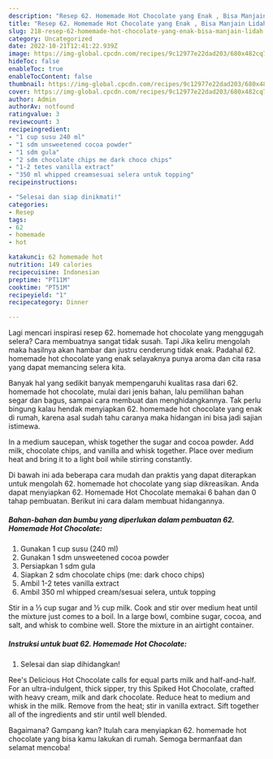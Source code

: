 ```yaml
---
description: "Resep 62. Homemade Hot Chocolate yang Enak , Bisa Manjain Lidah"
title: "Resep 62. Homemade Hot Chocolate yang Enak , Bisa Manjain Lidah"
slug: 218-resep-62-homemade-hot-chocolate-yang-enak-bisa-manjain-lidah
category: Uncategorized
date: 2022-10-21T12:41:22.939Z
image: https://img-global.cpcdn.com/recipes/9c12977e22dad203/680x482cq70/62-homemade-hot-chocolate-foto-resep-utama.jpg
hideToc: false
enableToc: true
enableTocContent: false
thumbnail: https://img-global.cpcdn.com/recipes/9c12977e22dad203/680x482cq70/62-homemade-hot-chocolate-foto-resep-utama.jpg
cover: https://img-global.cpcdn.com/recipes/9c12977e22dad203/680x482cq70/62-homemade-hot-chocolate-foto-resep-utama.jpg
author: Admin
authorAv: notfound
ratingvalue: 3
reviewcount: 3
recipeingredient:
- "1 cup susu 240 ml"
- "1 sdm unsweetened cocoa powder"
- "1 sdm gula"
- "2 sdm chocolate chips me dark choco chips"
- "1-2 tetes vanilla extract"
- "350 ml whipped creamsesuai selera untuk topping"
recipeinstructions:

- "Selesai dan siap dinikmati!"
categories:
- Resep
tags:
- 62
- homemade
- hot

katakunci: 62 homemade hot 
nutrition: 149 calories
recipecuisine: Indonesian
preptime: "PT11M"
cooktime: "PT51M"
recipeyield: "1"
recipecategory: Dinner

---
```



Lagi mencari inspirasi resep 62. homemade hot chocolate yang menggugah selera? Cara membuatnya sangat tidak susah. Tapi Jika keliru mengolah maka hasilnya akan hambar dan justru cenderung tidak enak. Padahal 62. homemade hot chocolate yang enak selayaknya punya aroma dan cita rasa yang dapat memancing selera kita.


Banyak hal yang sedikit banyak mempengaruhi kualitas rasa dari 62. homemade hot chocolate, mulai dari jenis bahan, lalu pemilihan bahan segar dan bagus, sampai cara membuat dan menghidangkannya. Tak perlu bingung kalau hendak menyiapkan 62. homemade hot chocolate yang enak di rumah, karena asal sudah tahu caranya maka hidangan ini bisa jadi sajian istimewa.

In a medium saucepan, whisk together the sugar and cocoa powder. Add milk, chocolate chips, and vanilla and whisk together. Place over medium heat and bring it to a light boil while stirring constantly.


Di bawah ini ada beberapa cara mudah dan praktis yang dapat diterapkan untuk mengolah 62. homemade hot chocolate yang siap dikreasikan. Anda dapat menyiapkan 62. Homemade Hot Chocolate memakai 6 bahan dan 0 tahap pembuatan. Berikut ini cara dalam membuat hidangannya.

<!--inarticleads1-->

##### Bahan-bahan dan bumbu yang diperlukan dalam pembuatan 62. Homemade Hot Chocolate:

1. Gunakan 1 cup susu (240 ml)
1. Gunakan 1 sdm unsweetened cocoa powder
1. Persiapkan 1 sdm gula
1. Siapkan 2 sdm chocolate chips (me: dark choco chips)
1. Ambil 1-2 tetes vanilla extract
1. Ambil 350 ml whipped cream/sesuai selera, untuk topping


Stir in a ⅓ cup sugar and ½ cup milk. Cook and stir over medium heat until the mixture just comes to a boil. In a large bowl, combine sugar, cocoa, and salt, and whisk to combine well. Store the mixture in an airtight container. 

<!--inarticleads2-->

##### Instruksi untuk buat 62. Homemade Hot Chocolate:


1. Selesai dan siap dihidangkan!

Ree&#39;s Delicious Hot Chocolate calls for equal parts milk and half-and-half. For an ultra-indulgent, thick sipper, try this Spiked Hot Chocolate, crafted with heavy cream, milk and dark chocolate. Reduce heat to medium and whisk in the milk. Remove from the heat; stir in vanilla extract. Sift together all of the ingredients and stir until well blended. 

Bagaimana? Gampang kan? Itulah cara menyiapkan 62. homemade hot chocolate yang bisa kamu lakukan di rumah. Semoga bermanfaat dan selamat mencoba!
